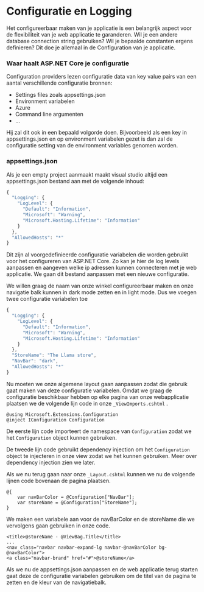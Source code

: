 # Configuratie en Logging

Het configureerbaar maken van je applicatie is een belangrijk aspect voor de flexibiliteit van je web applicatie te garanderen. Wil je een andere database connection string gebruiken? Wil je bepaalde constanten ergens definieren? Dit doe je allemaal in de Configuration van je applicatie. 

### Waar haalt ASP.NET Core je configuratie

Configuration providers lezen configuratie data van key value pairs van een aantal verschillende configuratie bronnen:

* Settings files zoals appsettings.json
* Environment variabelen
* Azure
* Command line argumenten
* ...

Hij zal dit ook in een bepaald volgorde doen. Bijvoorbeeld als een key in appsettings.json en op environment variabelen gezet is dan zal de configuratie setting van de environment variables genomen worden.

### appsettings.json

Als je een empty project aanmaakt maakt visual studio altijd een appsettings.json bestand aan met de volgende inhoud:

```javascript
{
  "Logging": {
    "LogLevel": {
      "Default": "Information",
      "Microsoft": "Warning",
      "Microsoft.Hosting.Lifetime": "Information"
    }
  },
  "AllowedHosts": "*"
}
```

Dit zijn al voorgedefinieerde configuratie variabelen die worden gebruikt voor het configureren van ASP.NET Core. Zo kan je hier de log levels aanpassen en aangeven welke ip adressen kunnen connecteren met je web applicatie. We gaan dit bestand aanpassen met een nieuwe configuratie. 

We willen graag de naam van onze winkel configureerbaar maken en onze navigatie balk kunnen in dark mode zetten en in light mode. Dus we voegen twee configuratie variabelen toe

```javascript
{
  "Logging": {
    "LogLevel": {
      "Default": "Information",
      "Microsoft": "Warning",
      "Microsoft.Hosting.Lifetime": "Information"
    }
  },
  "StoreName": "The Llama store",
  "NavBar": "dark",
  "AllowedHosts": "*"
}
```

Nu moeten we onze algemene layout gaan aanpassen zodat die gebruik gaat maken van deze configuratie variabelen. Omdat we graag de configuratie beschikbaar hebben op elke pagina van onze webapplicatie plaatsen we de volgende lijn code in onze `_ViewImports.cshtml` .

```aspnet
@using Microsoft.Extensions.Configuration
@inject IConfiguration Configuration
```

De eerste lijn code importeert de namespace van `Configuration` zodat we het `Configuration` object kunnen gebruiken. 

De tweede lijn code gebruikt dependency injection om het `Configuration` object te injecteren in onze view zodat we het kunnen gebruiken. Meer over dependency injection zien we later. 

Als we nu terug gaan naar onze `_Layout.cshtml` kunnen we nu de volgende lijnen code bovenaan de pagina plaatsen.

```text
@{ 
    var navBarColor = @Configuration["NavBar"];
    var storeName = @Configuration["StoreName"];
}
```

We maken een variabele aan voor de navBarColor en de storeName die we vervolgens gaan gebruiken in onze code.

```markup
<title>@storeName - @ViewBag.Title</title>
...
<nav class="navbar navbar-expand-lg navbar-@navBarColor bg-@navBarColor">
<a class="navbar-brand" href="#">@storeName</a>
```

Als we nu de appsettings.json aanpassen en de web applicatie terug starten gaat deze de configuratie variabelen gebruiken om de titel van de pagina te zetten en de kleur van de navigatiebalk.

